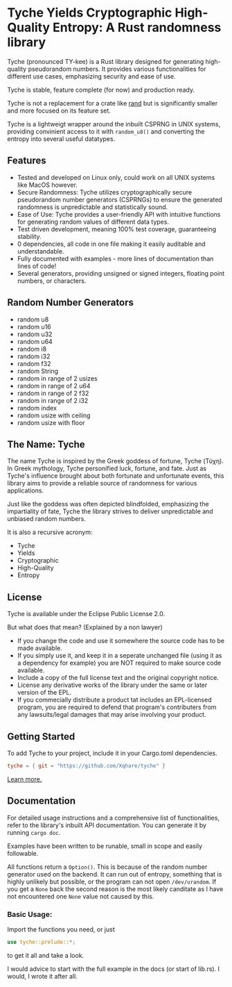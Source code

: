 # Tyche Yields Cryptographic High-Quality Entropy: A Rust randomness library

Tyche (pronounced TY-kee) is a Rust library designed for generating high-quality pseudorandom numbers. It provides various functionalities for different use cases, emphasizing security and ease of use.

Tyche is stable, feature complete (for now) and production ready.

Tyche is not a replacement for a crate like [rand](https://crates.io/crates/rand) but is significantly smaller and more focused on its feature set.

Tyche is a lightweigt wrapper around the inbuilt CSPRNG in UNIX systems, providing convinient access to it with `random_u8()` and converting the entropy into several useful datatypes.

## Features

- Tested and developed on Linux only, could work on all UNIX systems like MacOS however.
- Secure Randomness: Tyche utilizes cryptographically secure pseudorandom number generators (CSPRNGs) to ensure the generated randomness is unpredictable and statistically sound.
- Ease of Use: Tyche provides a user-friendly API with intuitive functions for generating random values of different data types.
- Test driven development, meaning 100% test coverage, guaranteeing stability.
- 0 dependencies, all code in one file making it easily auditable and understandable.
- Fully documented with examples - more lines of documentation than lines of code!
- Several generators, providing unsigned or signed integers, floating point numbers, or characters.

## Random Number Generators

- random u8
- random u16
- random u32
- random u64
- random i8
- random i32
- random f32
- random String
- random in range of 2 usizes
- random in range of 2 u64
- random in range of 2 f32
- random in range of 2 i32
- random index
- random usize with ceiling
- random usize with floor

## The Name: Tyche

The name Tyche is inspired by the Greek goddess of fortune, Tyche (Τύχη). In Greek mythology, Tyche personified luck, fortune, and fate. Just as Tyche's influence brought about both fortunate and unfortunate events, this library aims to provide a reliable source of randomness for various applications.

Just like the goddess was often depicted blindfolded, emphasizing the impartiality of fate, Tyche the library strives to deliver unpredictable and unbiased random numbers.

It is also a recursive acronym:

- Tyche
- Yields
- Cryptographic
- High-Quality
- Entropy

## License

Tyche is available under the Eclipse Public License 2.0.

But what does that mean? (Explained by a non lawyer)
- If you change the code and use it somewhere the source code has to be made available.
- If you simply use it, and keep it in a seperate unchanged file (using it as a dependency for example) you are NOT required to make source code available.
- Include a copy of the full license text and the original copyright notice.
- License any derivative works of the library under the same or later version of the EPL.
- If you commecially distribute a product tat includes an EPL-licensed program, you are required to defend that program's contributers from any lawsuits/legal damages that may arise involving your product.

## Getting Started

To add Tyche to your project, include it in your Cargo.toml dependencies.

```toml
tyche = { git = "https://github.com/Xqhare/tyche" }
```

[Learn more.](https://doc.rust-lang.org/cargo/reference/specifying-dependencies.html)

## Documentation

For detailed usage instructions and a comprehensive list of functionalities, refer to the library's inbuilt API documentation. You can generate it by running ```cargo doc```.

Examples have been written to be runable, small in scope and easily followable.

All functions return a `Option()`. This is because of the random number generator used on the backend. It can run out of entropy, something that is highly unlikely but possible, or the program can not open `/dev/urandom`. If you get a `None` back the second reason is the most likely canditate as I have not encountered one `None` value not caused by this.

### Basic Usage:

Import the functions you need, or just 
```rust
use tyche::prelude::*;

```
to get it all and take a look.

I would advice to start with the full example in the docs (or start of lib.rs). I would, I wrote it after all.

